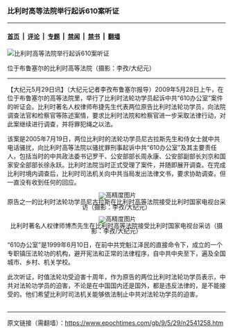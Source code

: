 ### 比利时高等法院举行起诉610案听证

---

#### [首页](../../../..?n2541258) &nbsp;|&nbsp; [评论](../../../../../epoch-comment?n2541258) &nbsp;|&nbsp; [专题](../../../../../epoch-special?n2541258) &nbsp;|&nbsp; [禁闻](../../../../../epoch-news?n2541258) &nbsp;|&nbsp; [禁书](../../../../../books?n2541258) &nbsp;|&nbsp; [翻墙](https://github.com/gfw-breaker/nogfw/blob/master/README.md?n2541258)


<div><img alt="比利时高等法院举行起诉610案听证" class="attachment-djy_600_400 size-djy_600_400 wp-post-image" src="https://i.epochtimes.com/assets/uploads/2009/05/905281457552207-450x600.jpg"/>
<div class="caption">
 <p>
  位于布鲁塞尔的比利时高等法院（摄影：李孜/大纪元）
 </p>
</div></div><hr/><div class="post_content" id="artbody" itemprop="articleBody">
 <!-- article content begin -->
 <p>
  【大纪元5月29日讯】（大纪元记者李孜布鲁塞尔报导）2009年5月28日上午，在位于布鲁塞尔的高等法院里，举行了比利时法轮功学员起诉中共“610办公室”案件的听证会。比利时著名人权律师布捷先生代表两位原告比利时法轮功学员，向法院调查法官和检察官等陈述案情，要求比利时法院和检察官进一步采取法律行动，对此案继续进行调查，并将罪犯绳之以法。
 </p>
 <p>
  该案是2005年7月19日，两位比利时的法轮功学员尼古拉斯先生和侍女士就中共电话骚扰，向比利时高等法院以骚扰罪刑事起诉中共“610办公室”及其主要责任人，包括当时的中共政法委书记罗干、公安部部长周永康、公安部副部长刘京和国家安全部部长徐永跃。比利时法院当时正式受理了案件，并随即展开调查。在完成比利时境内调查后，比利时司法机关向中共当局发出法律文书，要求协助调查。但一直没有收到任何的回应。
 </p>
 <p>
  <!--image v 1.0-->
 </p>
 <div style="line-height: 90%; text-align: center;">
  <ok href=" https://i.epochtimes.com/assets/uploads/2009/05/905281503212207-450x338.jpg" rel="noreferrer noopener" target="_blank">
   <img alt="" class="size-medium wp-image-7416708" src="https://i.epochtimes.com/assets/uploads/2009/05/905281503212207-450x338.jpg" title=""/>
  </ok>
  <img alt="高精度图片" border="0" src="//www.epochtimes.com/images/highRes.jpg"/>
  <br/>
  <span class="bn12">
   原告之一的比利时法轮功学员尼古拉斯在比利时高等法院接受比利时国家电视台采访（摄影：李孜/大纪元）
  </span>
 </div>
 <p>
  <!-- -->
 </p>
 <p>
  <!--image v 1.0-->
 </p>
 <div style="line-height: 90%; text-align: center;">
  <ok href=" https://i.epochtimes.com/assets/uploads/2009/05/905281504152207-450x338.jpg" rel="noreferrer noopener" target="_blank">
   <img alt="" class="size-medium wp-image-7416709" src="https://i.epochtimes.com/assets/uploads/2009/05/905281504152207-450x338.jpg" title=""/>
  </ok>
  <img alt="高精度图片" border="0" src="//www.epochtimes.com/images/highRes.jpg"/>
  <br/>
  <span class="bn12">
   比利时著名人权律师博杰先生在比利时高等法院接受比利时国家电视台采访（摄影：李孜/大纪元）
  </span>
 </div>
 <p>
  <!-- -->
 </p>
 <p>
  “610办公室”是1999年6月10日，在前中共党魁江泽民的直接命令下，成立的一个专职镇压法轮功的机构，避开宪法和正常的法律程序，自中共中央至下，遍及全国城市、乡村、机关学校。
 </p>
 <p>
  此次听证，时值法轮功受迫害十周年，作为原告的两位比利时法轮功学员表示，中共对法轮功学员的迫害，不论是在中国国内还是国外，都是违反法律的，是不能接受的。他们希望比利时司法机关能够依法制止中共对法轮功学员的迫害。
  <font color="#ffffff">
   (http://www.dajiyuan.com)
  </font>
 </p>
 <!-- article content end -->
 <div id="below_article_ad">
 </div>
</div>


---

原文链接（需翻墙）：https://www.epochtimes.com/gb/9/5/29/n2541258.htm